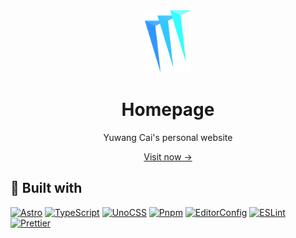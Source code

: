 <div align="center">
  <img src="public/icon.svg" alt="mrcai.dev Logo" height="100" />
  <h1>Homepage</h1>
  <p>Yuwang Cai's personal website</p>
  <a href="https://mrcai.dev" target="_blank" rel="noreferrer">Visit now →</a>
</div>

## 🧰 Built with

[![Astro](https://img.shields.io/badge/astro-bc52ee?style=for-the-badge&logo=astro&logoColor=fff)](https://astro.build/)
[![TypeScript](https://img.shields.io/badge/typescript-3178c6?style=for-the-badge&logo=typescript&logoColor=fff)](https://www.typescriptlang.org/)
[![UnoCSS](https://img.shields.io/badge/unocss-333333?style=for-the-badge&logo=unocss&logoColor=fff)](https://unocss.dev/)
[![Pnpm](https://img.shields.io/badge/pnpm-f69220?style=for-the-badge&logo=pnpm&logoColor=fff)](https://pnpm.io/)
[![EditorConfig](https://img.shields.io/badge/editorconfig-fefefe?style=for-the-badge&logo=editorconfig&logoColor=000)](https://editorconfig.org/)
[![ESLint](https://img.shields.io/badge/eslint-4b32c3?style=for-the-badge&logo=eslint&logoColor=fff)](https://eslint.org/)
[![Prettier](https://img.shields.io/badge/prettier-f7b93e?style=for-the-badge&logo=prettier&logoColor=000)](https://prettier.io/)
